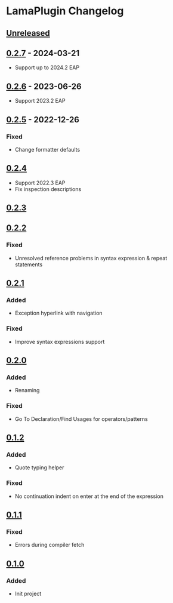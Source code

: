 <!-- Keep a Changelog guide -> https://keepachangelog.com -->

# LamaPlugin Changelog

## [Unreleased]

## [0.2.7] - 2024-03-21

- Support up to 2024.2 EAP

## [0.2.6] - 2023-06-26

- Support 2023.2 EAP

## [0.2.5] - 2022-12-26

### Fixed

- Change formatter defaults

## [0.2.4]

- Support 2022.3 EAP
- Fix inspection descriptions

## [0.2.3]

## [0.2.2]

### Fixed

- Unresolved reference problems in syntax expression & repeat statements

## [0.2.1]

### Added

- Exception hyperlink with navigation

### Fixed

- Improve syntax expressions support

## [0.2.0]

### Added

- Renaming

### Fixed

- Go To Declaration/Find Usages for operators/patterns

## [0.1.2]

### Added

- Quote typing helper

### Fixed

- No continuation indent on enter at the end of the expression

## [0.1.1]

### Fixed

- Errors during compiler fetch

## [0.1.0]

### Added

- Init project

[Unreleased]: https://github.com/Mervap/LamaPlugin/compare/v0.2.7...HEAD
[0.2.7]: https://github.com/Mervap/LamaPlugin/compare/v0.2.6...v0.2.7
[0.2.6]: https://github.com/Mervap/LamaPlugin/compare/v0.2.5...v0.2.6
[0.2.5]: https://github.com/Mervap/LamaPlugin/compare/v0.2.4...v0.2.5
[0.2.4]: https://github.com/Mervap/LamaPlugin/compare/v0.2.3...v0.2.4
[0.2.3]: https://github.com/Mervap/LamaPlugin/compare/v0.2.2...v0.2.3
[0.2.2]: https://github.com/Mervap/LamaPlugin/compare/v0.2.1...v0.2.2
[0.2.1]: https://github.com/Mervap/LamaPlugin/compare/v0.2.0...v0.2.1
[0.2.0]: https://github.com/Mervap/LamaPlugin/compare/v0.1.2...v0.2.0
[0.1.2]: https://github.com/Mervap/LamaPlugin/compare/v0.1.1...v0.1.2
[0.1.1]: https://github.com/Mervap/LamaPlugin/compare/v0.1.0...v0.1.1
[0.1.0]: https://github.com/Mervap/LamaPlugin/commits/v0.1.0
